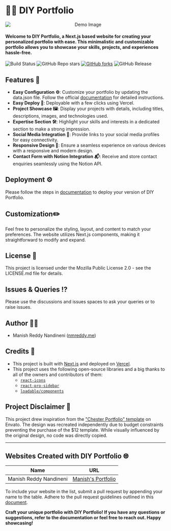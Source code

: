 # 👨‍💻 DIY Portfolio


<p align="center">
  <img src="https://i.ibb.co/wLrJDLZ/demo-diy-portfolio.png" alt="Demo Image" style="display:block; margin:auto;">
</p>


#### Welcome to DIY Portfolio, a Next.js based website for creating your personalized portfolio with ease. This minimalistic and customizable portfolio allows you to showcase your skills, projects, and experiences hassle-free.

![Build Status](https://img.shields.io/badge/dynamic/json?url=https%3A%2F%2Fapi.github.com%2Frepos%2FManishReddyN%2Fdiy-portfolio%2Fdeployments%2F1282605238%2Fstatuses&query=%24..state&style=flat&logo=vercel&label=build)
![GitHub Repo stars](https://img.shields.io/github/stars/ManishReddyN/diy-portfolio?logo=github&style=flat)
[![GitHub forks](https://img.shields.io/github/forks/ManishReddyN/diy-portfolio?logo=github&style=flat)](https://github.com/ManishReddyN/diy-portfolio/fork)
![GitHub Release](https://img.shields.io/github/v/release/ManishReddyN/diy-portfolio?logo=github)

## Features 🌟

- **Easy Configuration ⚙️**: Customize your portfolio by updating the data.json file. Follow the official [documentation](https://docs.nmreddy.me/diy-portfolio/) for detailed instructions.
- **Easy Deploy 🚚**: Deployable with a few clicks using Vercel.
- **Project Showcase 🖼️**: Display your projects with details, including titles, descriptions, images, and technologies used.
- **Expertise Section 🛠️**: Highlight your skills and interests in a dedicated section to make a strong impression.
- **Social Media Integration 📱**: Provide links to your social media profiles for easy connectivity.
- **Responsive Design 📐**: Ensure a seamless experience on various devices with a responsive and modern design.
- **Contact Form with Notion Integration 📬**: Receive and store contact enquiries seamlessly using the Notion API.

## Deployment ⚙️

Please follow the steps in [documentation](https://docs.nmreddy.me/diy-portfolio/) to deploy your version of DIY Portfolio.

## Customization✏️

Feel free to personalize the styling, layout, and content to match your preferences. The website utilizes Next.js components, making it straightforward to modify and expand.

## License 🪪

This project is licensed under the Mozilla Public License 2.0 - see the LICENSE.md file for details.

## Issues & Queries ⁉️

Please use the discussions and issues spaces to ask your queries or to raise issues.

## Author 👩‍💻

- Manish Reddy Nandineni ([nmreddy.me](https://nmreddy.me))

## Credits 🙏

- This project is built with [Next.js](https://nextjs.org/) and deployed on [Vercel](https://vercel.com/).
- This project uses the following open-source libraries and a big thanks to all of the owners and contributors of them:
  * [`react-icons`](https://react-icons.github.io/react-icons/)
  * [`react-pro-sidebar`](https://azouaoui-med.github.io/react-pro-sidebar/)
  * [`loadable/components`](https://github.com/gregberge/loadable-components)

## Project Disclaimer 🚧

  This project drew inspiration from the ["Chester Portfolio" template](https://preview.themeforest.net/item/chester-react-personal-portfolio-template/full_screen_preview/24952954) on Envato. The design was recreated independently due to budget constraints preventing the purchase of the $12 template. While visually influenced by the original design, no code was directly copied.


---

## Websites Created with DIY Portfolio 🌐

| Name              | URL                                  |
|-------------------|--------------------------------------|
|Manish Reddy Nandineni | [Manish's Portfolio](https://nmreddy.me)

To include your website in the list, submit a pull request by appending your name to the table. Adhere to the pull request guidelines outlined in this [document](https://docs.nmreddy.me/diy-portfolio/pr-guidelines).

**Craft your unique portfolio with DIY Portfolio! If you have any questions or suggestions, refer to the documentation or feel free to reach out. Happy showcasing!**